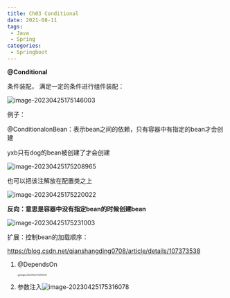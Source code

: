 ```yaml
---
title: Ch03 Conditional
date: 2021-08-11
tags:
 - Java
 - Spring
categories:
 - Springboot
---
```


**@Conditional**

条件装配， 满足一定的条件进行组件装配：

![image-20230425175146003](https://markdown-1301334775.cos.eu-frankfurt.myqcloud.com/image-20230425175146003.png)

例子：

@ConditionalonBean：表示bean之间的依赖，只有容器中有指定的bean才会创建

yxb只有dog的bean被创建了才会创建

![image-20230425175208965](https://markdown-1301334775.cos.eu-frankfurt.myqcloud.com/image-20230425175208965.png)



也可以把该注解放在配置类之上

![image-20230425175220022](https://markdown-1301334775.cos.eu-frankfurt.myqcloud.com/image-20230425175220022.png)



**反向：意思是容器中没有指定bean的时候创建bean**

![image-20230425175231003](https://markdown-1301334775.cos.eu-frankfurt.myqcloud.com/image-20230425175231003.png)



扩展：控制bean的加载顺序：

https://blog.csdn.net/qianshangding0708/article/details/107373538

1. @DependsOn	

   <img src="https://markdown-1301334775.cos.eu-frankfurt.myqcloud.com/image-20230425175255042.png" alt="image-20230425175255042" style="zoom:33%;" />

2. 参数注入![image-20230425175316078](https://markdown-1301334775.cos.eu-frankfurt.myqcloud.com/image-20230425175316078.png)